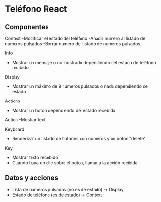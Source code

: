 # Teléfono React

## Componentes

Context
-Modificar el estado del teléfono
-Añadir numero al listado de numeros pulsados
-Borrar numero del listado de numeros pulsados

Info

- Mostrar un mensaje o no mostrarlo dependiendo del estado de teléfono recibido

Display

- Mostrar un máximo de 9 numeros pulsados o nada dependiendo de estado

Actions

- Mostrar un boton dependiendo del estado recebido

Action
-Mostrar text

Keyboard

- Renderizar un listado de botones con numeros y un boton "delete"

Key

- Mostrar texto recebido
- Cuando haya un clic sobre el boton, llamar a la acción recibida

## Datos y acciones

- Lista de numeros pulsados (no es de estado) -> Display
- Estado de teléfono (es de estado) -> Context
